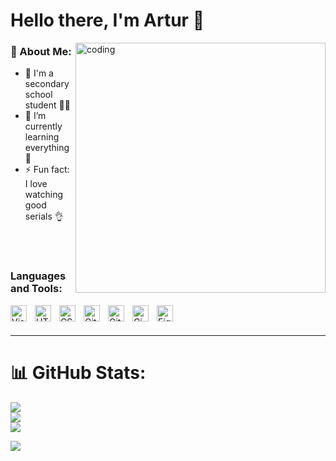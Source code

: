 # Hello there, I'm Artur 🔦

<img align="right" alt="coding" width="400" src="https://repository-images.githubusercontent.com/588181932/e36ec678-7984-4cdd-8e4c-a3932772ff8e">


### 💫 About Me: 

- 🏫 I'm a secondary school student 👦🏻
- 🌱 I’m currently learning everything 🙁
- ⚡ Fun fact: I love watching good serials 👌
  <br>
  
  
<br><br>



### Languages and Tools:

<img align="left" alt="Visual Studio Code" width="26px" src="https://cdn.jsdelivr.net/gh/devicons/devicon/icons/vscode/vscode-original.svg" style="padding-right:10px;" />
<img align="left" alt="HTML5" width="26px" src="https://cdn.jsdelivr.net/gh/devicons/devicon/icons/html5/html5-original.svg" style="padding-right:10px;" />
<img align="left" alt="CSS3" width="26px" src="https://cdn.jsdelivr.net/gh/devicons/devicon/icons/css3/css3-original.svg" style="padding-right:10px;" />
<img align="left" alt="Git" width="26px" src="https://cdn.jsdelivr.net/gh/devicons/devicon/icons/git/git-original.svg" style="padding-right:10px;" />
<img align="left" alt="GitHub" width="26px" src="https://user-images.githubusercontent.com/3369400/139448065-39a229ba-4b06-434b-bc67-616e2ed80c8f.png" style="padding-right:10px;" />
<img align="left" alt="Gimp" width="26px" src="https://images-wixmp-ed30a86b8c4ca887773594c2.wixmp.com/i/77ad3c2a-48f3-473f-b204-ce24c41fe9f6/d5vshyz-7ee7ef79-ca3c-450d-b917-bb6a71605fac.png/v1/fill/w_512,h_512/custom_gimp_icon_by_taffymore_d5vshyz-fullview.png" style="padding-right:10px;" />
<img align="left" alt="Figma" width="26px" src="https://cdn.icon-icons.com/icons2/2429/PNG/512/figma_logo_icon_147289.png" style="padding-right:10px;" />


<br />
<br />

---

###
# 📊 GitHub Stats:
![](https://github-readme-stats.vercel.app/api?username=DeXteR0777&theme=gruvbox&hide_border=true&include_all_commits=true&count_private=true)<br/>
![](https://github-readme-streak-stats.herokuapp.com/?user=DeXteR0777&theme=gruvbox&hide_border=true)<br/>
![](https://github-readme-stats.vercel.app/api/top-langs/?username=DeXteR0777&theme=gruvbox&hide_border=true&include_all_commits=true&count_private=true&layout=compact)


[![](https://visitcount.itsvg.in/api?id=DeXteR0777&icon=5&color=7)](https://visitcount.itsvg.in)
